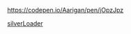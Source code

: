 

https://codepen.io/Aarigan/pen/jOpzJpz

[silverLoader](https://user-images.githubusercontent.com/52601835/217557478-00fa183a-1fd5-400c-b23d-301f1c360695.png)



